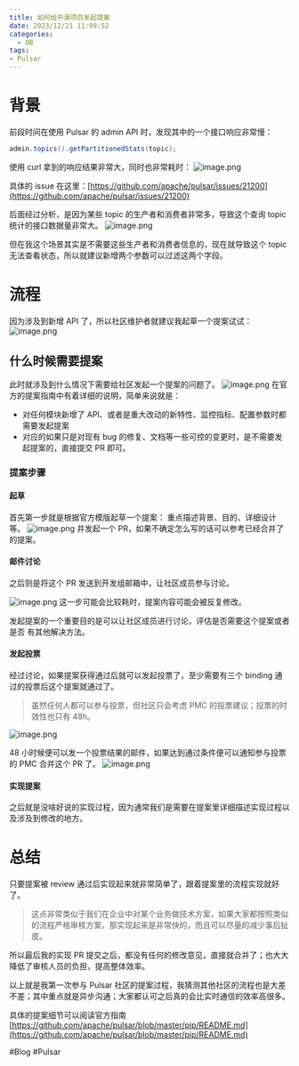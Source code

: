 ```yaml
---
title: 如何给开源项目发起提案
date: 2023/12/21 11:09:52
categories:
  - OB
tags:
- Pulsar
---
```


# 背景

前段时间在使用 Pulsar 的 admin API 时，发现其中的一个接口响应非常慢：
```java
admin.topics().getPartitionedStats(topic);
```
使用 curl 拿到的响应结果非常大，同时也非常耗时：
![image.png](https://s2.loli.net/2023/12/21/dMsUq1eFNz9IoYC.png)

具体的 issue 在这里：[https://github.com/apache/pulsar/issues/21200](https://github.com/apache/pulsar/issues/21200)
<!--more-->

后面经过分析，是因为某些 topic 的生产者和消费者非常多，导致这个查询 topic 统计的接口数据量非常大。
![image.png](https://s2.loli.net/2023/12/21/CIwr3qivSQyPnEx.png)

但在我这个场景其实是不需要这些生产者和消费者信息的，现在就导致这个 topic 无法查看状态，所以就建议新增两个参数可以过滤这两个字段。
# 流程
因为涉及到新增 API 了，所以社区维护者就建议我起草一个提案试试：
![image.png](https://s2.loli.net/2023/12/21/qyDmVHRsFBoewiQ.png)

## 什么时候需要提案

此时就涉及到什么情况下需要给社区发起一个提案的问题了。
![image.png](https://s2.loli.net/2023/12/21/VH8NqwgWcROLXhP.png)
在官方的提案指南中有着详细的说明，简单来说就是：
- 对任何模块新增了 API、或者是重大改动的新特性、监控指标、配置参数时都需要发起提案
- 对应的如果只是对现有 bug 的修复、文档等一些可控的变更时，是不需要发起提案的，直接提交 PR 即可。

### 提案步骤

#### 起草
首先第一步就是根据官方模版起草一个提案：
重点描述背景、目的、详细设计等。
![image.png](https://s2.loli.net/2023/12/21/eT7xQEk3li6Rdyp.png)
并发起一个 PR，如果不确定怎么写的话可以参考已经合并了的提案。

#### 邮件讨论
之后则是将这个 PR 发送到开发组邮箱中，让社区成员参与讨论。

![image.png](https://s2.loli.net/2023/12/21/cAlZLYGEOqiyMoh.png)
这一步可能会比较耗时，提案内容可能会被反复修改。

发起提案的一个重要目的是可以让社区成员进行讨论，评估是否需要这个提案或者是否
有其他解决方法。
#### 发起投票
经过讨论，如果提案获得通过后就可以发起投票了，至少需要有三个 binding 通过的投票后这个提案就通过了。

> 虽然任何人都可以参与投票，但社区只会考虑 PMC 的投票建议；投票的时效性也只有 48h。

![image.png](https://s2.loli.net/2023/12/21/SiHbGyRzX1kBTjt.png)

48 小时候便可以发一个投票结果的邮件，如果达到通过条件便可以通知参与投票的 PMC 合并这个 PR 了。
![image.png](https://s2.loli.net/2023/12/21/r7tm8pyVER6QvCf.png)


#### 实现提案
之后就是没啥好说的实现过程，因为通常我们是需要在提案里详细描述实现过程以及涉及到修改的地方。

# 总结

只要提案被 review 通过后实现起来就非常简单了，跟着提案里的流程实现就好了。

> 这点非常类似于我们在企业中对某个业务做技术方案，如果大家都按照类似的流程严格审核方案，那实现起来是非常快的，而且可以尽量的减少事后扯皮。

所以最后我的实现 PR 提交之后，都没有任何的修改意见，直接就合并了；也大大降低了审核人员的负担，提高整体效率。

以上就是我第一次参与 Pulsar 社区的提案过程，我猜测其他社区的流程也是大差不差；其中重点就是异步沟通；大家都认可之后真的会比实时通信的效率高很多。

具体的提案细节可以阅读官方指南 [https://github.com/apache/pulsar/blob/master/pip/README.md](https://github.com/apache/pulsar/blob/master/pip/README.md)

#Blog #Pulsar 